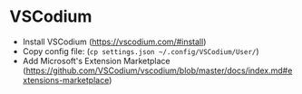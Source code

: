 # VSCodium
- Install VSCodium (https://vscodium.com/#install)
- Copy config file: (`cp settings.json ~/.config/VSCodium/User/`)
- Add Microsoft's Extension Marketplace (https://github.com/VSCodium/vscodium/blob/master/docs/index.md#extensions-marketplace)
